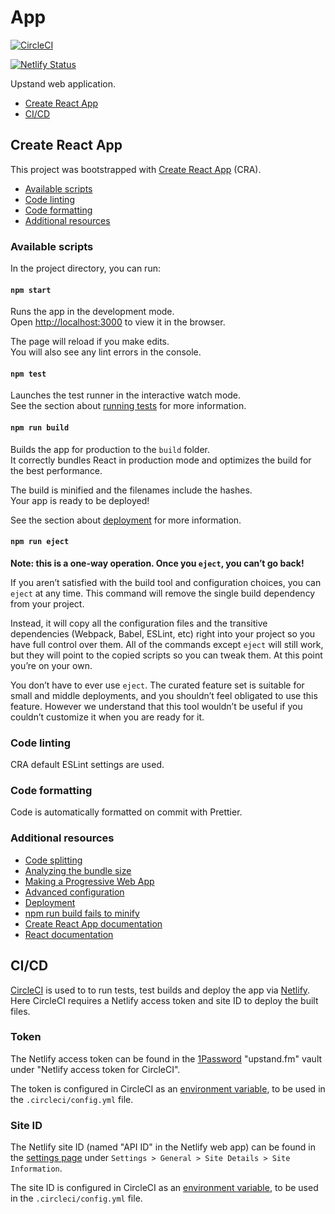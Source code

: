 # App

[![CircleCI](https://circleci.com/gh/upstandfm/app.svg?style=svg)](https://circleci.com/gh/upstandfm/app)

[![Netlify Status](https://api.netlify.com/api/v1/badges/621e0425-89e1-4168-9168-0341e0f4da45/deploy-status)](https://app.netlify.com/sites/upstand-fm-app/deploys)

Upstand web application.

- [Create React App](#create-react-app)
- [CI/CD](#cicd)

## Create React App

This project was bootstrapped with [Create React App](https://github.com/facebook/create-react-app) (CRA).

- [Available scripts](#available-scripts)
- [Code linting](#code-linting)
- [Code formatting](#code-formatting)
- [Additional resources](#additional-resources)

### Available scripts

In the project directory, you can run:

#### `npm start`

Runs the app in the development mode.<br>
Open [http://localhost:3000](http://localhost:3000) to view it in the browser.

The page will reload if you make edits.<br>
You will also see any lint errors in the console.

#### `npm test`

Launches the test runner in the interactive watch mode.<br>
See the section about [running tests](https://facebook.github.io/create-react-app/docs/running-tests) for more information.

#### `npm run build`

Builds the app for production to the `build` folder.<br>
It correctly bundles React in production mode and optimizes the build for the best performance.

The build is minified and the filenames include the hashes.<br>
Your app is ready to be deployed!

See the section about [deployment](https://facebook.github.io/create-react-app/docs/deployment) for more information.

#### `npm run eject`

**Note: this is a one-way operation. Once you `eject`, you can’t go back!**

If you aren’t satisfied with the build tool and configuration choices, you can `eject` at any time. This command will remove the single build dependency from your project.

Instead, it will copy all the configuration files and the transitive dependencies (Webpack, Babel, ESLint, etc) right into your project so you have full control over them. All of the commands except `eject` will still work, but they will point to the copied scripts so you can tweak them. At this point you’re on your own.

You don’t have to ever use `eject`. The curated feature set is suitable for small and middle deployments, and you shouldn’t feel obligated to use this feature. However we understand that this tool wouldn’t be useful if you couldn’t customize it when you are ready for it.

### Code linting

CRA default ESLint settings are used.

### Code formatting

Code is automatically formatted on commit with Prettier.

### Additional resources

- [Code splitting](https://facebook.github.io/create-react-app/docs/code-splitting)
- [Analyzing the bundle size](https://facebook.github.io/create-react-app/docs/analyzing-the-bundle-size)
- [Making a Progressive Web App](https://facebook.github.io/create-react-app/docs/making-a-progressive-web-app)
- [Advanced configuration](https://facebook.github.io/create-react-app/docs/advanced-configuration)
- [Deployment](https://facebook.github.io/create-react-app/docs/deployment)
- [npm run build fails to minify](https://facebook.github.io/create-react-app/docs/troubleshooting#npm-run-build-fails-to-minify)
- [Create React App documentation](https://facebook.github.io/create-react-app/docs/getting-started)
- [React documentation](https://reactjs.org/)

## CI/CD

[CircleCI](https://circleci.com/gh/organizations/upstandfm) is used to to run tests, test builds and deploy the app via [Netlify](https://app.netlify.com). Here CircleCI requires a Netlify access token and site ID to deploy the built files.

### Token

The Netlify access token can be found in the [1Password](https://1password.com/) "upstand.fm" vault under "Netlify access token for CircleCI".

The token is configured in CircleCI as an [environment variable](https://circleci.com/gh/upstandfm/app/edit#env-vars), to be used in the `.circleci/config.yml` file.

### Site ID

The Netlify site ID (named "API ID" in the Netlify web app) can be found in the [settings page](https://app.netlify.com/sites/upstand-fm-app/settings/general) under `Settings > General > Site Details > Site Information`.

The site ID is configured in CircleCI as an [environment variable](https://circleci.com/gh/upstandfm/app/edit#env-vars), to be used in the `.circleci/config.yml` file.
